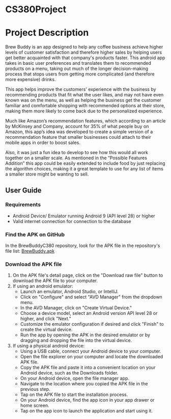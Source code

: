 # CS380Project
# Project Description

Brew Buddy is an app designed to help any coffee business achieve higher levels of customer satisfaction and therefore higher sales by helping users get better acquainted with that company's products faster. This android app takes in basic user preferences and translates them to recommended products on a menu, taking out much of the longer decision-making process that stops users from getting more complicated (and therefore more expensive) drinks. 

This app helps improve the customers' experience with the business by recommending products that fit what the user likes, and may not have even known was on the menu, as well as helping the business get the customer familiar and comfortable shopping with recommended options at their store, making them more likely to come back due to the personalized experience.

Much like Amazon’s recommendation features, which according to an article by McKinsey and Company, account for 35% of what people buy on Amazon, this app’s idea was developed to create a simple version of a recommendation feature that smaller businesses could attach to their mobile apps in order to boost sales. 

Also, it was just a fun idea to develop to see how this would all work together on a smaller scale. As mentioned in the “Possible Features Addition” this app could be easily extended to include food by just replacing the algorithm choices, making it a great template to use for any list of items a smaller store might be wanting to sell.

## User Guide

### Requirements
- Android Device/ Emulator running Android 9 (API level 28) or higher
- Valid internet connection for connection to the database

### Find the APK on GitHub
In the BrewBuddyC380 repository, look for the APK file in the repository's file list: [BrewBuddy.apk](https://github.com/BrewBuddyC380/BrewBuddy.apk)

### Download the APK file
1. On the APK file's detail page, click on the "Download raw file" button to download the APK file to your computer.
2. If using an android emulator:
   - Launch an emulator, Android Studio, or IntelliJ.
   - Click on "Configure" and select "AVD Manager" from the dropdown menu.
   - In the AVD Manager, click on "Create Virtual Device."
   - Choose a device model, select an Android version API level 28 or higher, and click "Next."
   - Customize the emulator configuration if desired and click "Finish" to create the virtual device.
   - Run the app by opening the APK in the desired emulator or by dragging and dropping the file into the virtual device.
3. If using a physical android device:
   - Using a USB cable, connect your Android device to your computer.
   - Open the file explorer on your computer and locate the downloaded APK file.
   - Copy the APK file and paste it into a convenient location on your Android device, such as the Downloads folder.
   - On your Android device, open the file manager app.
   - Navigate to the location where you copied the APK file in the previous step.
   - Tap on the APK file to start the installation process.
   - On your Android device, find the app icon in your app drawer or home screen.
   - Tap on the app icon to launch the application and start using it.

